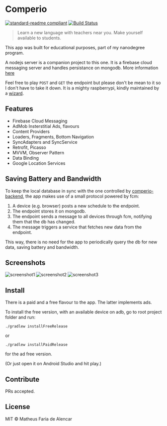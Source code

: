 # Comperio

[![standard-readme compliant](https://img.shields.io/badge/readme%20style-standard-brightgreen.svg?style=flat-square)](https://github.com/RichardLitt/standard-readme) [![Build Status](https://travis-ci.org/mtsalenc/comperio.svg?branch=master)](https://travis-ci.org/mtsalenc/comperio)

> Learn a new language with teachers near you. Make yourself available to students.

This app was built for educational purposes, part of my nanodegree program.

A nodejs server is a companion project to this one. It is a firebase cloud messaging server and handles persistance on mongodb. More information [here](https://github.com/mtsalenc/comperio-backend)

Feel free to play `POST` and `GET` the endpoint but please don't be mean to it so I don't have to take it down. It is a mighty raspberrypi, kindly maintained by a [wizard](https://github.com/tfalencar).

## Features

- Firebase Cloud Messaging
- AdMob Insterstitial Ads, flavours
- Content Providers
- Loaders, Fragments, Bottom Navigation
- SyncAdapters and SyncService
- Retrofit, Picasso
- MVVM, Observer Pattern
- Data Binding
- Google Location Services

## Saving Battery and Bandwidth

To keep the local database in sync with the one controlled by [comperio-backend](https://github.com/tfalencar), the app makes use of a small protocol powered by fcm:

1. A device (e.g. browser) posts a new schedule to the endpoint.
2. The endpoint stores it on mongodb.
3. The endpoint sends a message to all devices through fcm, notifying them that the db has changed.
4. The message triggers a service that fetches new data from the endpoint.

This way, there is no need for the app to periodically query the db for new data, saving battery and bandwidth.

## Screenshots
![screenshot1](https://raw.githubusercontent.com/mtsalenc/comperio/master/docs/screenshots/Screenshot_20171219-210847.png)
![screenshot2](https://raw.githubusercontent.com/mtsalenc/comperio/master/docs/screenshots/Screenshot_20171219-214927.png)
![screenshot3](https://raw.githubusercontent.com/mtsalenc/comperio/master/docs/screenshots/Screenshot_20171219-210823.png)


## Install

There is a paid and a free flavour to the app. The latter implements ads.

To install the free version, with an available device on adb, go to root project folder and run:

```
./gradlew installFreeRelease
```
or
```
./gradlew installPaidRelease
```
for the ad free version.

(Or just open it on Android Studio and hit play.)

## Contribute

PRs accepted.

## License

MIT © Matheus Faria de Alencar
